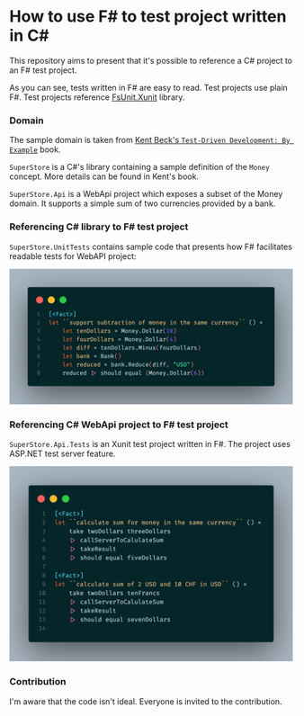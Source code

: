 # How to use F# to test project written in C#

This repository aims to present that it's possible to reference a C# project to an F# test project.

As you can see, tests written in F# are easy to read. Test projects use plain F#. Test projects reference [FsUnit.Xunit](https://fsprojects.github.io/FsUnit/xUnit.html) library.

### Domain

The sample domain is taken from [Kent Beck's `Test-Driven Development: By Example`](amazon.com/Test-Driven-Development-Kent-Beck/dp/0321146530) book.

`SuperStore` is a C#'s library containing a sample definition of the `Money` concept. More details can be found in Kent's book.

`SuperStore.Api` is a WebApi project which exposes a subset of the Money domain. It supports a simple sum of two currencies provided by a bank.

### Referencing C# library to F# test project

`SuperStore.UnitTests` contains sample code that presents how F# facilitates readable tests for WebAPI project:

![code](./doc/img/sample1.png)

### Referencing C# WebApi project to F# test project

`SuperStore.Api.Tests` is an Xunit test project written in F#. The project uses ASP.NET test server feature.

![code](./doc/img/sample2.png)

### Contribution

I'm aware that the code isn't ideal. Everyone is invited to the contribution.